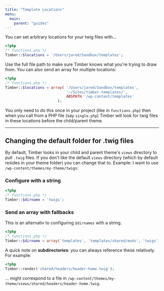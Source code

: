 ```yaml
---
title: "Template Locations"
menu:
  main:
    parent: "guides"
---
```


You can set arbitrary locations for your twig files with...

```php
<?php
/* functions.php */
Timber::$locations = '/Users/jared/Sandbox/templates';
```

Use the full file path to make sure Timber knows what you're trying to draw from. You can also send an array for multiple locations:

```php
<?php
/* functions.php */
Timber::$locations = array(	'/Users/jared/Sandbox/templates',
							'~/Sites/timber-templates/',
							ABSPATH.'/wp-content/templates'
						);
```

You only need to do this once in your project (like in `functions.php`) then when you call from a PHP file (say `single.php`) Timber will look for twig files in these locations before the child/parent theme.

* * *

## Changing the default folder for .twig files

By default, Timber looks in your child and parent theme's `views` directory to pull `.twig` files. If you don't like the default `views` directory (which by default resides in your theme folder) you can change that to. Example: I want to use `/wp-content/themes/my-theme/twigs`:

### Configure with a string

```php
<?php
/* functions.php */
Timber::$dirname = 'twigs';
```

### Send an array with fallbacks

This is an alternativ to configuring `$dirnames` with a string.

```php
<?php
/* functions.php */
Timber::$dirname = array('templates', 'templates/shared/mods', 'twigs', 'views');
```

A quick note on **subdirectories**: you can always reference these relatively. For example:

```php
<?php
Timber::render('shared/headers/header-home.twig');
```
... might correspond to a file in `/wp-content/themes/my-theme/views/shared/headers/header-home.twig`.
